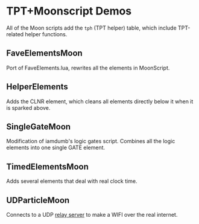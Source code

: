 # TPT+Moonscript Demos

All of the Moon scripts add the `tph` (TPT helper) table, which include
TPT-related helper functions.

## FaveElementsMoon
Port of FaveElements.lua, rewrites all the elements in MoonScript.

## HelperElements
Adds the CLNR element, which cleans all elements directly below it when it is
sparked above.

## SingleGateMoon
Modification of iamdumb's logic gates script. Combines all the logic elements
into one single GATE element.

## TimedElementsMoon
Adds several elements that deal with real clock time.

## UDParticleMoon
Connects to a UDP [relay server](1) to make a WIFI over the real internet.

[1]: https://github.com/tsolace/my-tpt-mods/blob/master/udprelay.lua.notamod
